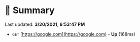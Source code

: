 # 📖 Summary
Last updated: **3/20/2021, 6:53:47 PM**

- `GET` [https://google.com](https://google.com) - **Up** (168ms)
